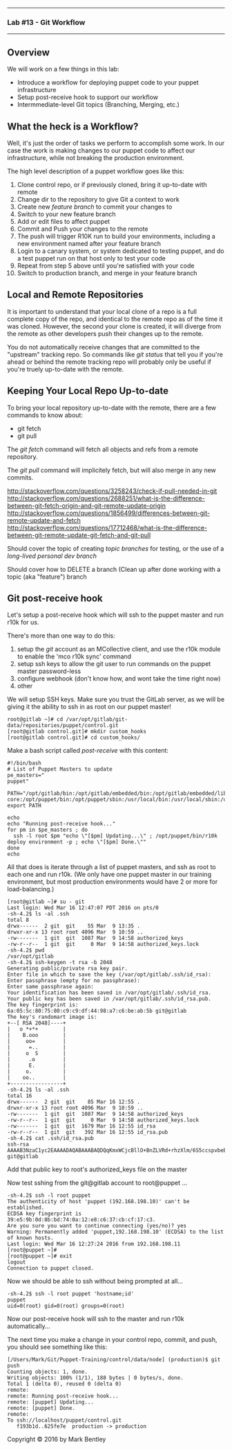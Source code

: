 
---

### Lab #13 - Git Workflow ###

---

## Overview ##

We will work on a few things in this lab:

- Introduce a workflow for deploying puppet code to your puppet infrastructure
- Setup post-receive hook to support our workflow
- Intermmediate-level Git topics (Branching, Merging, etc.)

## What the heck is a Workflow? ##

Well, it's just the order of tasks we perform to accomplish some work.  In our
case the work is making changes to our puppet code to affect our infrastructure,
while not breaking the production environment.

The high level description of a puppet workflow goes like this:

1.  Clone control repo, or if previously cloned, bring it up-to-date with remote
2.  Change dir to the repository to give Git a context to work
3.  Create new *feature branch* to commit your changes to
4.  Switch to your new feature branch
5.  Add or edit files to affect puppet
6.  Commit and Push your changes to the remote
7.  The push will trigger R10K run to build your environments, including a new environment named after your feature branch
8.  Login to a canary system, or system dedicated to testing puppet, and do a test puppet run on that host only to test your code
9.  Repeat from step 5 above until you're satisfied with your code
10. Switch to production branch, and merge in your feature branch


## Local and Remote Repositories ##

It is important to understand that your local clone of a repo is a full
complete copy of the repo, and identical to the remote repo as of the time
it was cloned.  However, the second your clone is created, it will diverge
from the remote as other developers push their changes up to the remote.

You do not automatically receive changes that are committed to the "upstream"
tracking repo.  So commands like *git status* that tell you if you're ahead
or behind the remote tracking repo will probably only be useful if you're
truely up-to-date with the remote.

## Keeping Your Local Repo Up-to-date ##

To bring your local repository up-to-date with the remote, there are a few commands to know about:

- git fetch
- git pull

The *git fetch* command will fetch all objects and refs from a remote repository.

The *git pull* command will implicitely fetch, but will also merge in any new commits.




http://stackoverflow.com/questions/3258243/check-if-pull-needed-in-git
http://stackoverflow.com/questions/2688251/what-is-the-difference-between-git-fetch-origin-and-git-remote-update-origin
http://stackoverflow.com/questions/1856499/differences-between-git-remote-update-and-fetch
http://stackoverflow.com/questions/17712468/what-is-the-difference-between-git-remote-update-git-fetch-and-git-pull


Should cover the topic of creating *topic branches* for testing, or the use of a *long-lived personal dev branch*

Should cover how to DELETE a branch (Clean up after done working with a topic (aka "feature") branch









## Git post-receive hook ##

Let's setup a post-receive hook which will ssh to the puppet master and run r10k for us.

There's more than one way to do this:

1. setup the *git* account as an MCollective client, and use the r10k module to enable the 'mco r10k sync' command
2. setup ssh keys to allow the git user to run commands on the puppet master password-less
3. configure webhook (don't know how, and wont take the time right now)
4. other

We will setup SSH keys.  Make sure you trust the GitLab server, as we will be giving it the ability to ssh in as root on our puppet master!



```
root@gitlab ~]# cd /var/opt/gitlab/git-data/repositories/puppet/control.git
[root@gitlab control.git]# mkdir custom_hooks
[root@gitlab control.git]# cd custom_hooks/
```

Make a bash script called *post-receive* with this content:

```
#!/bin/bash
# List of Puppet Masters to update
pe_masters="
puppet"

PATH="/opt/gitlab/bin:/opt/gitlab/embedded/bin:/opt/gitlab/embedded/libexec/git-core:/opt/puppet/bin:/opt/puppet/sbin:/usr/local/bin:/usr/local/sbin:/usr/bin:/usr/sbin"
export PATH

echo
echo "Running post-receive hook..."
for pm in $pe_masters ; do
  ssh -l root $pm "echo \"[$pm] Updating...\" ; /opt/puppet/bin/r10k deploy environment -p ; echo \"[$pm] Done.\""
done
echo
```

All that does is iterate through a list of puppet masters, and ssh as root to each one and run r10k.
(We only have one puppet master in our training environment, but most production environments would have 2 or more for load-balancing.)




```
[root@gitlab ~]# su - git
Last login: Wed Mar 16 12:47:07 PDT 2016 on pts/0
-sh-4.2$ ls -al .ssh
total 8
drwx------  2 git  git    55 Mar  9 13:35 .
drwxr-xr-x 13 root root 4096 Mar  9 10:59 ..
-rw-------  1 git  git  1087 Mar  9 14:58 authorized_keys
-rw-r--r--  1 git  git     0 Mar  9 14:58 authorized_keys.lock
-sh-4.2$ pwd
/var/opt/gitlab
-sh-4.2$ ssh-keygen -t rsa -b 2048
Generating public/private rsa key pair.
Enter file in which to save the key (/var/opt/gitlab/.ssh/id_rsa):
Enter passphrase (empty for no passphrase):
Enter same passphrase again:
Your identification has been saved in /var/opt/gitlab/.ssh/id_rsa.
Your public key has been saved in /var/opt/gitlab/.ssh/id_rsa.pub.
The key fingerprint is:
6a:05:5c:80:75:80:c9:c9:df:44:98:a7:c6:be:ab:5b git@gitlab
The key's randomart image is:
+--[ RSA 2048]----+
|   o *+*+        |
|    B.ooo        |
|     oo=         |
|      =..        |
|     o  S        |
|      .o         |
|      E.         |
|     o.          |
|    oo..         |
+-----------------+
-sh-4.2$ ls -al .ssh
total 16
drwx------  2 git  git    85 Mar 16 12:55 .
drwxr-xr-x 13 root root 4096 Mar  9 10:59 ..
-rw-------  1 git  git  1087 Mar  9 14:58 authorized_keys
-rw-r--r--  1 git  git     0 Mar  9 14:58 authorized_keys.lock
-rw-------  1 git  git  1679 Mar 16 12:55 id_rsa
-rw-r--r--  1 git  git   392 Mar 16 12:55 id_rsa.pub
-sh-4.2$ cat .ssh/id_rsa.pub
ssh-rsa AAAAB3NzaC1yc2EAAAADAQABAAABAQDQqKmxWCjcBllO+BnZLVRd+rhzXlm/6S5ccspvbeBEH/zST5DhKNGLwtJn0yz8u1cWyYztkyjZIPwuJzBbap3vU/Lx6juVaoAUK8AnDIeCY+nZFN6oZaSfpBEJunno1FPlVVja1sCoYSMqmsnCY/kcLawq3ui9zdx25NFWc7hG9jOqUcmIdJgGFcy5/GsCgJtKvS/UkJ22xaxKWKJMHT0/KHb+0mw/RClhqWsJD9PFI0+Psnh/D2XFuG7eoZooenSFV3bVQoWe5AgwNIX5/B0/0xlUWcPjTyWfa7MhffHTCmTzUauEytkqScfH3ArtBNL6vRd8uCPi7pTrRFwo9jWl git@gitlab
```

Add that public key to root's authorized_keys file on the master

Now test sshing from the git@gitlab account to root@puppet ...

```
-sh-4.2$ ssh -l root puppet
The authenticity of host 'puppet (192.168.198.10)' can't be established.
ECDSA key fingerprint is 39:e5:9b:0d:8b:bd:74:0a:12:e8:c6:37:cb:cf:17:c3.
Are you sure you want to continue connecting (yes/no)? yes
Warning: Permanently added 'puppet,192.168.198.10' (ECDSA) to the list of known hosts.
Last login: Wed Mar 16 12:27:24 2016 from 192.168.198.11
[root@puppet ~]#
[root@puppet ~]# exit
logout
Connection to puppet closed.
```

Now we should be able to ssh without being prompted at all...

```
-sh-4.2$ ssh -l root puppet 'hostname;id'
puppet
uid=0(root) gid=0(root) groups=0(root)
```

Now our post-receive hook will ssh to the master and run r10k automatically...

The next time you make a change in your control repo, commit, and push, you should see something like this:

```
[/Users/Mark/Git/Puppet-Training/control/data/node] (production)$ git push
Counting objects: 1, done.
Writing objects: 100% (1/1), 188 bytes | 0 bytes/s, done.
Total 1 (delta 0), reused 0 (delta 0)
remote:
remote: Running post-receive hook...
remote: [puppet] Updating...
remote: [puppet] Done.
remote:
To ssh://localhost/puppet/control.git
   f193b1d..625fe7e  production -> production
```




Copyright © 2016 by Mark Bentley

